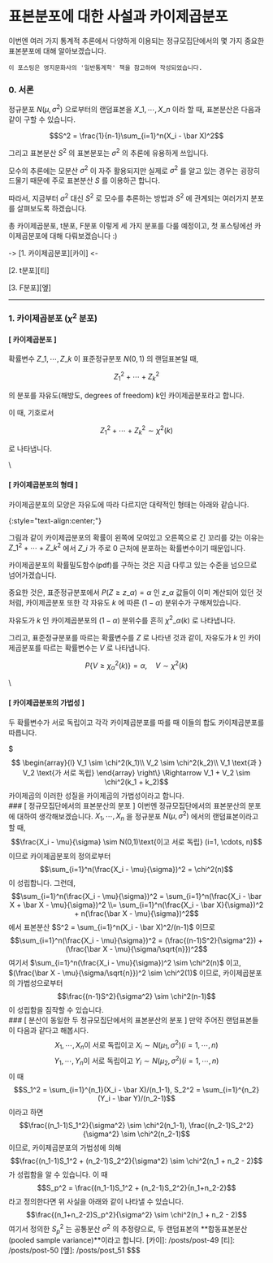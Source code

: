 # 표본분포에 대한 사설과 카이제곱분포

이번엔 여러 가지 통계적 추론에서 다양하게 이용되는 정규모집단에서의 몇 가지 중요한 표본분포에 대해 알아보겠습니다.

```
이 포스팅은 영지문화사의 '일반통계학' 책을 참고하여 작성되었습니다.
```

### 0. 서론

정규분포 $N(\mu, \sigma^2)$ 으로부터의 랜덤표본을 $X\_1, \cdots, X\_n$ 이라 할 때, 표본분산은 다음과 같이 구할 수 있습니다.

$$S^2 = \frac{1}{n-1}\sum_{i=1}^n(X_i - \bar X)^2$$

그리고 표본분산 $S^2$ 의 표본분포는 $\sigma^2$ 의 추론에 유용하게 쓰입니다.

모수의 추론에는 모분산 $\sigma^2$ 이 자주 활용되지만 실제로 $\sigma^2$ 를 알고 있는 경우는 굉장히 드물기 때문에 주로 표본분산 $S$ 를 이용하곤 합니다.

따라서, 지금부터 $\sigma^2$ 대신 $S^2$ 로 모수를 추론하는 방법과 $S^2$ 에 관계되는 여러가지 분포를 살펴보도록 하겠습니다.

총 카이제곱분포, t분포, F분포 이렇게 세 가지 분포를 다룰 예정이고, 첫 포스팅에선 카이제곱분포에 대해 다뤄보겠습니다 :)

\-> \[1. 카이제곱분포]\[카이] <-

\[2. t분포]\[티]

\[3. F분포]\[엪]

***

### 1. 카이제곱분포 ($\chi^2$ 분포)

#### \[ 카이제곱분포 ]

확률변수 $Z\_1, \cdots, Z\_k$ 이 표준정규분포 $N(0, 1)$ 의 랜덤표본일 때,

$$Z_1^2 + \cdots + Z_k^2$$

의 분포를 자유도(해방도, degrees of freedom) k인 카이제곱분포라고 합니다.

이 때, 기호로서

$$Z_1^2 + \cdots + Z_k^2 \sim \chi^2(k)$$

로 나타냅니다.

\


#### \[ 카이제곱분포의 형태 ]

카이제곱분포의 모양은 자유도에 따라 다르지만 대략적인 형태는 아래와 같습니다.

&#x20;{:style="text-align:center;"}

그림과 같이 카이제곱분포의 확률이 왼쪽에 모여있고 오른쪽으로 긴 꼬리를 갖는 이유는 $Z\_1^2 + \cdots + Z\_k^2$ 에서 $Z\_i$ 가 주로 0 근처에 분포하는 확률변수이기 때문입니다.

카이제곱분포의 확률밀도함수(pdf)를 구하는 것은 지금 다루고 있는 수준을 넘으므로 넘어가겠습니다.

중요한 것은, 표준정규분포에서 $P(Z \ge z\_\alpha) = \alpha$ 인 $z\_\alpha$ 값들이 이미 계산되어 있던 것처럼, 카이제곱분포 또한 각 자유도 $k$ 에 따른 $(1-\alpha)$ 분위수가 구해져있습니다.

자유도가 $k$ 인 카이제곱분포의 $(1-\alpha)$ 분위수를 흔히 $\chi^2\_\alpha(k)$ 로 나타냅니다.

그리고, 표준정규분포를 따르는 확률변수를 $Z$ 로 나타낸 것과 같이, 자유도가 $k$ 인 카이제곱분포를 따르는 확률변수는 $V$ 로 나타냅니다.

$$P\{V \ge \chi^2_\alpha(k)\}=\alpha, \quad V \sim \chi^2(k)$$

\


#### \[ 카이제곱분포의 가법성 ]

두 확률변수가 서로 독립이고 각각 카이제곱분포를 따를 때 이들의 합도 카이제곱분포를 따릅니다.

$$$
\begin{array}{l} V_1 \sim \chi^2(k_1)\\ V_2 \sim \chi^2(k_2)\\ V_1 \text{과 } V_2 \text{가 서로 독립} \end{array} \right\} \Rightarrow V_1 + V_2 \sim \chi^2(k_1 + k_2)$$ 카이제곱의 이러한 성질을 카이제곱의 가법성이라고 합니다. <br> ### [ 정규모집단에서의 표본분산의 분포 ] 이번엔 정규모집단에서의 표본분산의 분포에 대하여 생각해보겠습니다. $X_1, \cdots, X_n$ 을 정규분포 $N(\mu, \sigma^2)$ 에서의 랜덤표본이라고 할 때, $$\frac{X_i - \mu}{\sigma} \sim N(0,1)\text{이고 서로 독립} (i=1, \cdots, n)$$ 이므로 카이제곱분포의 정의로부터 $$\sum_{i=1}^n(\frac{X_i - \mu}{\sigma})^2 = \chi^2(n)$$ 이 성립합니다. 그런데, $$\sum_{i=1}^n(\frac{X_i - \mu}{\sigma})^2 = \sum_{i=1}^n(\frac{X_i - \bar X + \bar X - \mu}{\sigma})^2 \\= \sum_{i=1}^n(\frac{X_i - \bar X}{\sigma})^2 + n(\frac{\bar X - \mu}{\sigma})^2$$ 에서 표본분산 $S^2 = \sum_{i=1}^n(X_i - \bar X)^2/(n-1)$ 이므로 $$\sum_{i=1}^n(\frac{X_i - \mu}{\sigma})^2 = (\frac{(n-1)S^2}{\sigma^2}) + (\frac{\bar X - \mu}{\sigma/\sqrt{n}})^2$$ 여기서 $\sum_{i=1}^n(\frac{X_i - \mu}{\sigma})^2 \sim \chi^2(n)$ 이고, $(\frac{\bar X - \mu}{\sigma/\sqrt{n}})^2 \sim \chi^2(1)$ 이므로, 카이제곱분포의 가법성으로부터 $$\frac{(n-1)S^2}{\sigma^2} \sim \chi^2(n-1)$$ 이 성립함을 짐작할 수 있습니다. <br> ### [ 분산이 동일한 두 정규모집단에서의 표본분산의 분포 ] 만약 주어진 랜덤표본들이 다음과 같다고 해봅시다. $$X_1, \cdots, X_{n} \text{이 서로 독립이고 } X_i \sim N(\mu_1, \sigma^2)(i=1,⋯,n)$$ $$Y_1, \cdots, Y_{n} \text{이 서로 독립이고 } Y_i \sim N(\mu_2, \sigma^2)(i=1,⋯,n)$$ 이 때 $$S_1^2 = \sum_{i=1}^{n_1}(X_i - \bar X)/(n_1-1), S_2^2 = \sum_{i=1}^{n_2}(Y_i - \bar Y)/(n_2-1)$$ 이라고 하면 $$\frac{(n_1-1)S_1^2}{\sigma^2} \sim \chi^2(n_1-1), \frac{(n_2-1)S_2^2}{\sigma^2} \sim \chi^2(n_2-1)$$ 이므로, 카이제곱분포의 가법성에 의해 $$\frac{(n_1-1)S_1^2 + (n_2-1)S_2^2}{\sigma^2} \sim \chi^2(n_1 + n_2 - 2)$$ 가 성립함을 알 수 있습니다. 이 때 $$S_p^2 = \frac{(n_1-1)S_1^2 + (n_2-1)S_2^2}{n_1+n_2-2}$$ 라고 정의한다면 위 사실을 아래와 같이 나타낼 수 있습니다. $$\frac{(n_1+n_2-2)S_p^2}{\sigma^2} \sim \chi^2(n_1 + n_2 - 2)$$ 여기서 정의한 $S_p^2$ 는 공통분산 $\sigma^2$ 의 추정량으로, 두 랜덤표본의 **합동표본분산(pooled sample variance)**이라고 합니다. [카이]: /posts/post-49 [티]: /posts/post-50 [엪]: /posts/post_51
$$$
